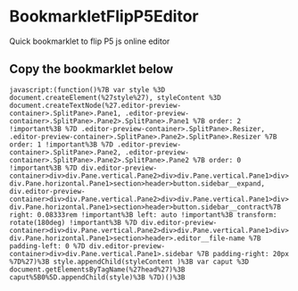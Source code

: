 # BookmarkletFlipP5Editor
Quick bookmarklet to flip P5 js online editor

## Copy the bookmarklet below

```javascript:(function()%7B var style %3D document.createElement(%27style%27), styleContent %3D document.createTextNode(%27.editor-preview-container>.SplitPane>.Pane1, .editor-preview-container>.SplitPane>.Pane2>.SplitPane>.Pane1 %7B order: 2 !important%3B %7D .editor-preview-container>.SplitPane>.Resizer, .editor-preview-container>.SplitPane>.Pane2>.SplitPane>.Resizer %7B order: 1 !important%3B %7D .editor-preview-container>.SplitPane>.Pane2, .editor-preview-container>.SplitPane>.Pane2>.SplitPane>.Pane2 %7B order: 0 !important%3B %7D div.editor-preview-container>div>div.Pane.vertical.Pane2>div>div.Pane.vertical.Pane1>div>div.Pane.horizontal.Pane1>section>header>button.sidebar__expand, div.editor-preview-container>div>div.Pane.vertical.Pane2>div>div.Pane.vertical.Pane1>div>div.Pane.horizontal.Pane1>section>header>button.sidebar__contract%7B right: 0.08333rem !important%3B left: auto !important%3B transform: rotate(180deg) !important%3B %7D div.editor-preview-container>div>div.Pane.vertical.Pane2>div>div.Pane.vertical.Pane1>div>div.Pane.horizontal.Pane1>section>header>.editor__file-name %7B padding-left: 0 %7D div.editor-preview-container>div>div.Pane.vertical.Pane1>.sidebar %7B padding-right: 20px %7D%27)%3B style.appendChild(styleContent )%3B var caput %3D document.getElementsByTagName(%27head%27)%3B caput%5B0%5D.appendChild(style)%3B %7D)()%3B```

